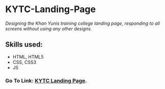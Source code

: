 # KYTC-Landing-Page
*Designing the Khan Yunis training college landing page, responding to all screens without using any other designs.*
## Skills used:
- HTML, HTML5
- CSS, CSS3
- JS
### Go To Link: [KYTC Landing Page](https://mai-elhajeen.github.io/KYTC-Landing-Page/).
